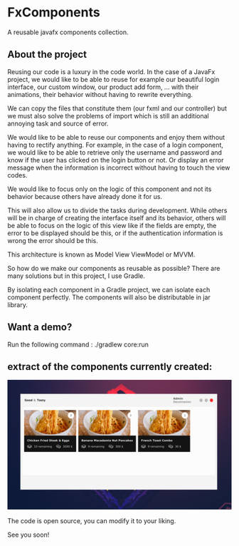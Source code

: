 # FxComponents

A reusable javafx components collection.

## About the project

Reusing our code is a luxury in the code world. In the case of a JavaFx project, 
we would like to be able to reuse for example our beautiful login interface, 
our custom window, our product add form, ... with their animations, their behavior 
without having to rewrite everything.

We can copy the files that constitute them (our fxml and our controller) but we must 
also solve the problems of import which is still an additional annoying task and source of error.

We would like to be able to reuse our components and enjoy them without 
having to rectify anything. For example, in the case of a login component, 
we would like to be able to retrieve only the username and password and know 
if the user has clicked on the login button or not. Or display an error message 
when the information is incorrect without having to touch the view codes.

We would like to focus only on the logic of this component and not its 
behavior because others have already done it for us.

This will also allow us to divide the tasks during development. While others 
will be in charge of creating the interface itself and its behavior, 
others will be able to focus on the logic of this view like if the fields are empty, 
the error to be displayed should be this, or if the authentication information 
is wrong the error should be this.

This architecture is known as Model View ViewModel or MVVM.

So how do we make our components as reusable as possible? There are many 
solutions but in this project, I use Gradle.

By isolating each component in a Gradle project, we can isolate each component 
perfectly. The components will also be distributable in jar library.

## Want a demo?

Run the following command :
./gradlew core:run

## extract of the components currently created:
![a window component with some product item components](previews/preview.png)

The code is open source, you can modify it to your liking.

See you soon!



